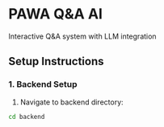 # PAWA Q&A AI

Interactive Q&A system with LLM integration

## Setup Instructions

### 1. Backend Setup
1. Navigate to backend directory:
```bash
cd backend